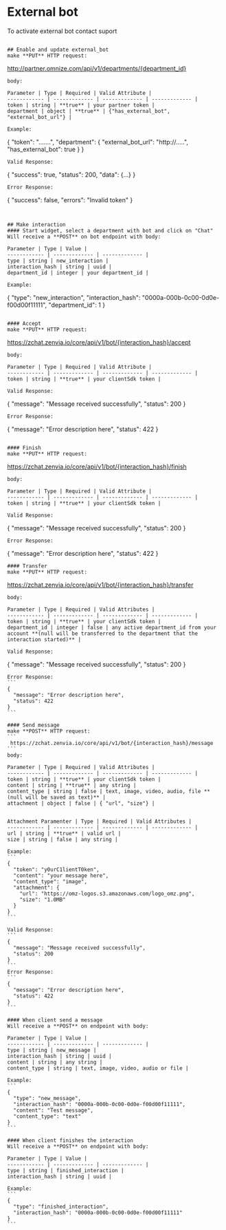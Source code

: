 # External bot
To activate external bot contact suport

```

## Enable and update external_bot
make **PUT** HTTP request:
```
http://partner.omnize.com/api/v1/departments/{department_id}
```
body:

Parameter | Type | Required | Valid Attribute |
------------ | ------------- | ------------- | ------------- |
token | string | **true** | your partner token |
department | object | **true** | {"has_external_bot", "external_bot_url"} |

Example:
```
{
  "token": ".......",
  "department": {
    "external_bot_url": "http://.....",
    "has_external_bot": true
  }
}
```
Valid Response:
```
{
  "success": true,
  "status": 200,
  "data": {...}
}
```
Error Response:
```
{
    "success": false,
    "errors": "Invalid token"
}
```


## Make interaction
#### Start widget, select a department with bot and click on "Chat"
Will receive a **POST** on bot endpoint with body:

Parameter | Type | Value |
------------ | ------------- | ------------- |
type | string | new_interaction |
interaction_hash | string | uuid |
department_id | integer | your department_id |

Example:
```
{
  "type": "new_interaction",
  "interaction_hash": "0000a-000b-0c00-0d0e-f00d00f11111",
  "department_id": 1
}
```

#### Accept
make **PUT** HTTP request:
```
 https://zchat.zenvia.io/core/api/v1/bot/{interaction_hash}/accept
```
body:

Parameter | Type | Required | Valid Attribute |
------------ | ------------- | ------------- | ------------- |
token | string | **true** | your clientSdk token |

Valid Response:
```
{
  "message": "Message received successfully",
  "status": 200
}
```
Error Response:
```
{
    "message": "Error description here",
    "status": 422
}
```

#### Finish
make **PUT** HTTP request:
```
 https://zchat.zenvia.io/core/api/v1/bot/{interaction_hash}/finish
```
body:

Parameter | Type | Required | Valid Attribute |
------------ | ------------- | ------------- | ------------- |
token | string | **true** | your clientSdk token |

Valid Response:
```
{
  "message": "Message received successfully",
  "status": 200
}
```
Error Response:
```
{
  "message": "Error description here",
  "status": 422
}

```
#### Transfer
make **PUT** HTTP request:
```
 https://zchat.zenvia.io/core/api/v1/bot/{interaction_hash}/transfer
```
body:

Parameter | Type | Required | Valid Attributes |
------------ | ------------- | ------------- | ------------- |
token | string | **true** | your clientSdk token |
department_id | integer | false | any active department_id from your account **(null will be transferred to the department that the interaction started)** |

Valid Response:
```
{
  "message": "Message received successfully",
  "status": 200
}
````
Error Response:
```
{
  "message": "Error description here",
  "status": 422
}
```

#### Send message
make **POST** HTTP request:
```
 https://zchat.zenvia.io/core/api/v1/bot/{interaction_hash}/message
```
body:

Parameter | Type | Required | Valid Attributes |
------------ | ------------- | ------------- | ------------- |
token | string | **true** | your clientSdk token |
content | string | **true** | any string |
content_type | string | false | text, image, video, audio, file **(null will be saved as text)** |
attachment | object | false | { "url", "size"} |


Attachment Paramenter | Type | Required | Valid Attributes |
------------ | ------------- | ------------- | ------------- |
url | string | **true** | valid url |
size | string | false | any string |

Example:
```
{
  "token": "y0urC1lientT0ken",
  "content": "your message here",
  "content_type": "image",
  "attachment": {
    "url": "https://omz-logos.s3.amazonaws.com/logo_omz.png",
    "size": "1.0MB"
  }
}
```

Valid Response:
```
{
  "message": "Message received successfully",
  "status": 200
}
```
Error Response:
```
{
  "message": "Error description here",
  "status": 422
}
```

#### When client send a message
Will receive a **POST** on endpoint with body:

Parameter | Type | Value |
------------ | ------------- | ------------- |
type | string | new_message |
interaction_hash | string | uuid |
content | string | any string |
content_type | string | text, image, video, audio or file |

Example:
```
{
  "type": "new_message",
  "interaction_hash": "0000a-000b-0c00-0d0e-f00d00f11111",
  "content": "Test message",
  "content_type": "text"
}
```

#### When client finishes the interaction
Will receive a **POST** on endpoint with body:

Parameter | Type | Value |
------------ | ------------- | ------------- |
type | string | finished_interaction |
interaction_hash | string | uuid |

Example:
```
{
  "type": "finished_interaction",
  "interaction_hash": "0000a-000b-0c00-0d0e-f00d00f11111"
}
```
